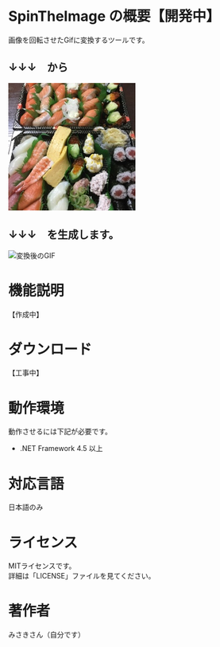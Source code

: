 # SpinTheImage の概要【開発中】
画像を回転させたGifに変換するツールです。  
  
## ↓↓↓　から  
![元の画像](https://github.com/misaki01/SpinTheImage/blob/image/%E9%A3%9F%E3%81%B9%E7%89%A9_%E3%81%99%E3%81%97.jpg)  
  
## ↓↓↓　を生成します。  
![変換後のGIF](https://github.com/misaki01/SpinTheImage/blob/image/%E9%A3%9F%E3%81%B9%E7%89%A9_%E3%81%99%E3%81%97.gif)  

# 機能説明
【作成中】

# ダウンロード
【工事中】

# 動作環境
動作させるには下記が必要です。  
* .NET Framework 4.5 以上  
  
# 対応言語
日本語のみ  
  
# ライセンス
MITライセンスです。  
詳細は「LICENSE」ファイルを見てください。  
    
# 著作者
みさきさん（自分です）
